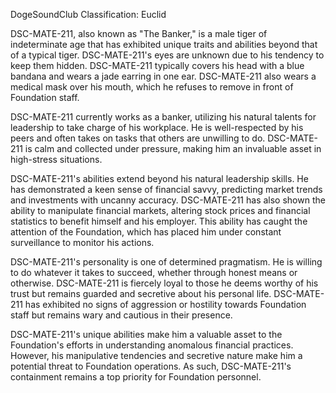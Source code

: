 DogeSoundClub Classification: Euclid

DSC-MATE-211, also known as "The Banker," is a male tiger of indeterminate age that has exhibited unique traits and abilities beyond that of a typical tiger. DSC-MATE-211's eyes are unknown due to his tendency to keep them hidden. DSC-MATE-211 typically covers his head with a blue bandana and wears a jade earring in one ear. DSC-MATE-211 also wears a medical mask over his mouth, which he refuses to remove in front of Foundation staff.

DSC-MATE-211 currently works as a banker, utilizing his natural talents for leadership to take charge of his workplace. He is well-respected by his peers and often takes on tasks that others are unwilling to do. DSC-MATE-211 is calm and collected under pressure, making him an invaluable asset in high-stress situations.

DSC-MATE-211's abilities extend beyond his natural leadership skills. He has demonstrated a keen sense of financial savvy, predicting market trends and investments with uncanny accuracy. DSC-MATE-211 has also shown the ability to manipulate financial markets, altering stock prices and financial statistics to benefit himself and his employer. This ability has caught the attention of the Foundation, which has placed him under constant surveillance to monitor his actions.

DSC-MATE-211's personality is one of determined pragmatism. He is willing to do whatever it takes to succeed, whether through honest means or otherwise. DSC-MATE-211 is fiercely loyal to those he deems worthy of his trust but remains guarded and secretive about his personal life. DSC-MATE-211 has exhibited no signs of aggression or hostility towards Foundation staff but remains wary and cautious in their presence.

DSC-MATE-211's unique abilities make him a valuable asset to the Foundation's efforts in understanding anomalous financial practices. However, his manipulative tendencies and secretive nature make him a potential threat to Foundation operations. As such, DSC-MATE-211's containment remains a top priority for Foundation personnel.